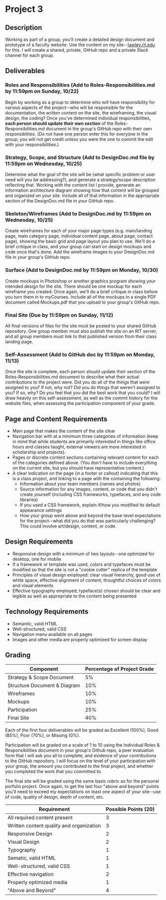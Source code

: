 # Project 3 

## Description
Working as part of a group, you'll create a detailed design document and prototype of a faculty website. Use the content on my site--[lawley.rit.edu](http://lawley.rit.edu) for this. I will create a shared, private, GitHub repo and a private Slack channel for each group.

## Deliverables

### Roles and Responsibilities (Add to Roles-Responsibilities.md by 11:59pm on Sunday, 10/22)
Begin by working as a group to determine who will have responsibility for various aspects of the project--who will be responsible for the documentation, the written content on the site, the wireframing, the visual design, the coding? Once you've determined individual responsibilities, **each person should update their own section** of the Roles-Responsibilities.md document in the group's GitHub repo with their own responsiblities. (Do not have one person enter this for everyone in the group; you will not get credit unless you were the one to commit the edit with your responsibilities.)

### Strategy, Scope, and Structure (Add to DesignDoc.md file by 11:59pm on Wednesday, 10/25)
Determine what the goal of the site will be (what specific problem or user need will you be addressing?), and generate a strategy/scope description reflecting that. Working with the content list I provide, generate an information architecture diagram showing how that content will be grouped and organized on your site. Include all of that information in the appropriate section of the DesignDoc.md file in your GitHub repo.

### Skeleton/Wireframes (Add to DesignDoc.md by 11:59pm on Wednesday, 10/25)
Create wireframes for each of your major page types (e.g. main/landing page, main category page, individual content page, about page, contact page), showing the basic grid and page layout you plan to use. We'll do a brief critique in class, and your group can start on design mockups and code once that's done. Add the wireframe images to your DesignDoc.md file in your group's GitHub repo. 

### Surface (Add to DesignDoc.md by 11:59pm on Monday, 10/30)
Create mockups in Photoshop or another graphics program showing your intended design for the site. There should be one mockup for each wireframe you created. Once again, we'll do a brief critique in class before you turn them in to myCourses. Include all of the mockups in a single PDF document called Mockups.pdf that you upload to your group's GitHub repo.

### Final Site (Due by 11:59pm on Sunday, 11/12)
All final versions of files for the site must be posted to your shared GitHub repository. One group member must also publish the site on an RIT server, and all group members must link to that published version from their class landing page. 

### Self-Assessment (Add to GitHub doc by 11:59pm on Monday, 11/13)
Once the site is complete, each person should update their section of the Roles-Responsibilities.md document to describe what their actual contributions to the project were. Did you do all of the things that were assigned to you? If not, why not? Did you do things that weren't assigned to you? If so, why? Do you feel that you did the best work that you could? I will draw heavily on this self-assessment, as well as the commit history for the website files, when assessing the participation component of your grade. 

## Page and Content Requirements
- Main page that makes the content of the site clear
- Navigation bar with at a minimum three categories of information (keep in mind that while students are primarily interested in things like office hours and classes taught, external viewers are more interested in scholarship and projects).  
- Pages or discrete content sections containing relevant content for each of the categories defined above. (You don't have to include everything on the current site, but you should have representative content.)
- A clear indication on the page (in a footer or callout) indicating that this is a class project, and linking to a page with the containing the following:
  - Information about your team members (names and photos)
  - Source information for any images, content, or code that you didn't create yourself (including CSS frameworks, typefaces, and any code libraries)
  - If you used a CSS framework, explain if/how you modified its default appearance settings 
  - How your group went above and beyond the base-level expectations for the project--what did you do that was particularly challenging? This could involve art/design, content, or code. 

## Design Requirements
- Responsive design with a minimum of two layouts--one optimized for desktop, one for mobile
- If a framework or template was used, colors and typefaces must be modified so that the site is not a "cookie cutter" replica of the template
- Principles of visual design employed: clear visual hierarchy, good use of white space, effective alignment of content, thoughtful choices of colors and visual elements
- Effective typography employed; typeface(s) chosen should be clear and legible as well as appropriate to the content being presented

## Technology Requirements
- Semantic, valid HTML
- Well-structured, valid CSS
- Navigation menu available on all pages 
- Images and other media are properly optimized for screen display

## Grading
Component | Percentage of Project Grade |
--------- | --------------------------- |
Strategy & Scope Document | 5% |
Structure Document & Diagram | 10% |
Wireframes | 10% |
Mockups | 10% |
Participation | 25%  | 
Final Site | 40% |

Each of the first four deliverables will be graded as Excellent (100%), Good (85%), Poor (70%), or Missing (0%). 

Participation will be graded on a scale of 1 to 10 using the Individual Roles & Responsibilities document in your group's Github repo, a peer evaluation form that I will ask you all to complete, and evidence of your contributions to the GitHub repository. I will focus on the level of your participation with your group, the amount you contributed to the final project, and whether you completed the work that you committed to.

The final site will be graded using the same basic rubric as for the personal porfolio project. Once again, to get the last four "above and beyond" points you'll need to exceed my expectations on least one aspect of your site--use of code, quality of design, depth of content, etc. 

Requirement | Possible Points (20) |
----------- | --------------- |
All required content present | 3 |
Written content quality and organization | 3 |
Responsive Design | 2 |
Visual Design | 2 |
Typography | 1 |
Sematic, valid HTML | 1 |
Well-structured, valid CSS | 1 |
Effective navigation | 2 |
Properly optimized media | 1 |
"Above and Beyond" | 4 |
